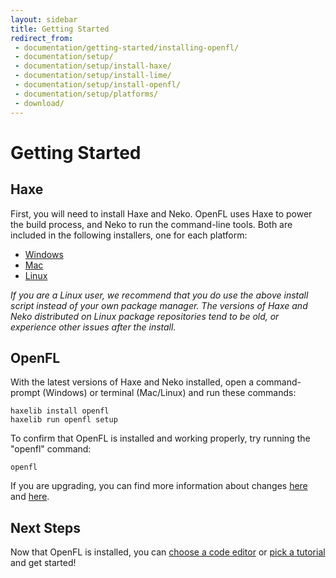 ```yaml
---
layout: sidebar
title: Getting Started
redirect_from:
 - documentation/getting-started/installing-openfl/
 - documentation/setup/
 - documentation/setup/install-haxe/
 - documentation/setup/install-lime/
 - documentation/setup/install-openfl/
 - documentation/setup/platforms/
 - download/
---
```


# Getting Started

## Haxe

First, you will need to install Haxe and Neko. OpenFL uses Haxe to power the build process, and Neko to run the command-line tools. Both are included in the following installers, one for each platform:

 * [Windows](http://haxe.org/website-content/downloads/3.2.1/downloads/haxe-3.2.1-win.exe)
 * [Mac](http://haxe.org/website-content/downloads/3.2.1/downloads/haxe-3.2.1-osx-installer.pkg)
 * [Linux](http://www.openfl.org/builds/haxe/haxe-3.2.1-linux-installer.tar.gz)

_If you are a Linux user, we recommend that you do use the above install script instead of your own package manager. The versions of Haxe and Neko distributed on Linux package repositories tend to be old, or experience other issues after the install._

## OpenFL

With the latest versions of Haxe and Neko installed, open a command-prompt (Windows) or terminal (Mac/Linux) and run these commands:

    haxelib install openfl
    haxelib run openfl setup

To confirm that OpenFL is installed and working properly, try running the "openfl" command:

    openfl

If you are upgrading, you can find more information about changes <a href="https://github.com/openfl/lime/blob/master/CHANGELOG.md" target="_blank">here</a> and <a href="https://github.com/openfl/openfl/blob/master/CHANGELOG.md" target="_blank">here</a>.

## Next Steps

Now that OpenFL is installed, you can [choose a code editor](/learn/resources/choosing-a-code-editor/) or [pick a tutorial](/learn/) and get started!
